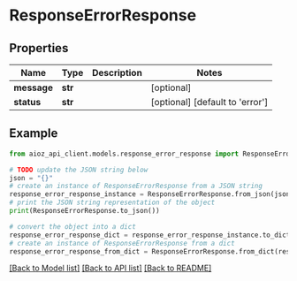 # ResponseErrorResponse


## Properties

Name | Type | Description | Notes
------------ | ------------- | ------------- | -------------
**message** | **str** |  | [optional] 
**status** | **str** |  | [optional] [default to 'error']

## Example

```python
from aioz_api_client.models.response_error_response import ResponseErrorResponse

# TODO update the JSON string below
json = "{}"
# create an instance of ResponseErrorResponse from a JSON string
response_error_response_instance = ResponseErrorResponse.from_json(json)
# print the JSON string representation of the object
print(ResponseErrorResponse.to_json())

# convert the object into a dict
response_error_response_dict = response_error_response_instance.to_dict()
# create an instance of ResponseErrorResponse from a dict
response_error_response_from_dict = ResponseErrorResponse.from_dict(response_error_response_dict)
```
[[Back to Model list]](../README.md#documentation-for-models) [[Back to API list]](../README.md#documentation-for-api-endpoints) [[Back to README]](../README.md)


